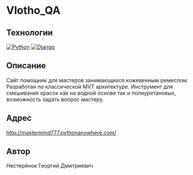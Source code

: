 # Vlotho_QA
## Технологии
[![Python](https://img.shields.io/badge/-Python-464646?style=flat-square&logo=Python)](https://www.python.org/)
[![Django](https://img.shields.io/badge/-Django-464646?style=flat-square&logo=Django)](https://www.djangoproject.com/)

## Описание
Сайт помощник для мастеров занимающихся кожевенным ремеслом
Разработан по классической MVT архитектуре. Инструмент для смешивания красок как на водной основе так и полиуретановых, возможность задать вопрос мастеру.
## Адрес
http://mastermind777.pythonanywhere.com/
## Автор
Нестерёнок Георгий Дмитриевич
